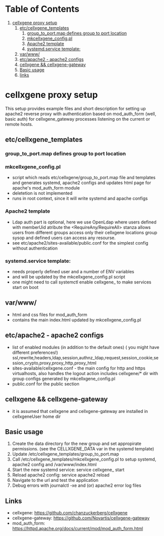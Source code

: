 
# Table of Contents

1.  [cellxgene proxy setup](#org8535249)
    1.  [etc/cellxgene_templates](#org70b949b)
        1.  [group_to_port.map defines group to port location](#org2593de5)
        2.  [mkcellxgene_config.pl](#org9d9afed)
        3.  [Apache2 template](#orga8e4ab3)
        4.  [systemd.service template:](#org2413369)
    2.  [var/www/](#org90a423a)
    3.  [etc/apache2 - apache2 configs](#org352083b)
    4.  [cellxgene && cellxgene-gateway](#org0b8bc08)
    5.  [Basic usage](#orgbaa67c6)
    6.  [links](#orga301c60)


<a id="org8535249"></a>

# cellxgene proxy setup

This setup provides example files and short description for setting up apache2 reverse proxy with 
authentication based on mod_auth_form (well, basic auth) for cellxgene_gateway processes listening 
on the current or remote hosts.


<a id="org70b949b"></a>

## etc/cellxgene_templates


<a id="org2593de5"></a>

### group_to_port.map defines group to port location


<a id="org9d9afed"></a>

### mkcellxgene_config.pl

-   script which reads etc/cellxgene/group_to_port.map file and templates and generates systemd, apache2 configs
    and updates html page for apache's mod_auth_form module
-   deletetion is not implemented
-   runs in root context, since it will write systemd and apache configs


<a id="orga8e4ab3"></a>

### Apache2 template

-   Ldap auth part is optional, here we use OpenLdap where users defined with memberUid atribute
    the <RequireAny/RequireAll> stanza allows users from different groups access only their cellxgene locations 
    group sysop and defined users can access any resourse.
-   see etc/apache2/sites-available/public.conf for the simplest config without authentication


<a id="org2413369"></a>

### systemd.service template:

-   needs properly defined user and a number of ENV variables
-   <group> and <port> will be updated by the mkcellxgene_config.pl script
-   one might need to call  systemctl enable cellxgene\_<group> to make services start on boot


<a id="org90a423a"></a>

## var/www/

-   html and css files for mod_auth_form
-   contains the main index.html updated by mkcellxgene_config.pl


<a id="org352083b"></a>

## etc/apache2 - apache2 configs

-   list of enabled modules (in addition to the default ones) ( you might have different preferences!)
    ssl,rewrite,headers,ldap,session,authnz_ldap,request,session_cookie,session_crypto,proxy,proxy_http,proxy_html
-   sites-available/cellxgene.conf - the main config for http and https virtualhosts, also handles the logout action
    includes cellxgene/\* dir with group configs generated by mkcellxgene_config.pl
-   public.conf for the public section


<a id="org0b8bc08"></a>

## cellxgene && cellxgene-gateway

-   it is assumed that cellxgene and cellxgene-gateway are installed in cellxgeneUser home dir


<a id="orgbaa67c6"></a>

## Basic usage

1.  Create the data directory for the new group and set appropirate permissions.
    (see the CELLXGENE_DATA var in the systemd template)
2.  Update /etc/cellxgene_templates/group_to_port.map
3.  Call /etc/cellxgene_templates/mkcellxgene_config.pl <group> to setup systemd, apache2 config 
    and /var/www/index.html
4.  Start the new systemd service: service cellxgene\_<group> start
5.  Reload apache2 config: service apache2 reload
6.  Navigate to the url and test the application
7.  Debug errors with journalctl -xe and (or) apache2 error log files


<a id="orga301c60"></a>

## Links

-   cellxgene: <https://github.com/chanzuckerberg/cellxgene>
-   cellxgene-gateway: <https://github.com/Novartis/cellxgene-gateway>
-   mod_auth_form: <https://httpd.apache.org/docs/current/mod/mod_auth_form.html>

